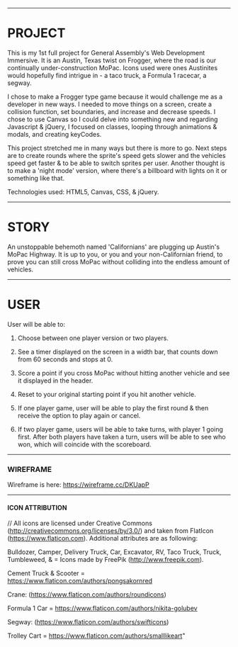 *******************************************************************************
# PROJECT  								

This is my 1st full project for General Assembly's Web Development Immersive. It is an Austin, Texas twist on Frogger, where the road is our continually under-construction MoPac. Icons used were ones Austinites would hopefully find intrigue in - a taco truck, a Formula 1 racecar, a segway.

I chose to make a Frogger type game because it would challenge me as a developer in new ways. I needed to move things on a screen, create a collision function, set boundaries, and increase and decrease speeds. I chose to use Canvas so I could delve into something new and regarding Javascript & jQuery, I focused on classes, looping through animations & modals, and creating keyCodes.

This project stretched me in many ways but there is more to go. Next steps are to create rounds where the sprite's speed gets slower and the vehicles speed get faster & to be able to switch sprites per user. Another thought is to make a 'night mode' version, where there's a billboard with lights on it or something like that.

Technologies used: HTML5, Canvas, CSS, & jQuery.

*******************************************************************************
# STORY																		  
An unstoppable behemoth named 'Californians' are plugging up Austin's MoPac Highway. It is up to you, or you and your non-Californian friend, to prove you can still cross MoPac without colliding into the endless amount of vehicles.

********************************************************************************

# USER
User will be able to:

1. Choose between one player version or two players.
2. See a timer displayed on the screen in a width bar, that counts down from 60 seconds and stops at 0.
3. Score a point if you cross MoPac without hitting another vehicle and see it displayed in the header.
4. Reset to your original starting point if you hit another vehicle.

5. If one player game, user will be able to play the first round & then receive the option to play again or cancel.

6. If two player game, users will be able to take turns, with player 1 going first. After both players have taken a turn, users will be able to see who won, which will coincide with the scoreboard.

********************************************************************************
### WIREFRAME
Wireframe is here: https://wireframe.cc/DKUapP

********************************************************************************

#### ICON ATTRIBUTION

// All icons are licensed under Creative Commons (http://creativecommons.org/licenses/by/3.0/) and taken from FlatIcon (https://www.flaticon.com). Additional attributes are as following:

Bulldozer, Camper, Delivery Truck, Car, Excavator,  RV, Taco Truck, Truck, Tumbleweed, &  = Icons made by FreePik (http://www.freepik.com).

Cement Truck & Scooter = https://www.flaticon.com/authors/pongsakornred

Crane: (https://www.flaticon.com/authors/roundicons)

Formula 1 Car = https://www.flaticon.com/authors/nikita-golubev

Segway: (https://www.flaticon.com/authors/swifticons)

Trolley Cart = https://www.flaticon.com/authors/smalllikeart"
